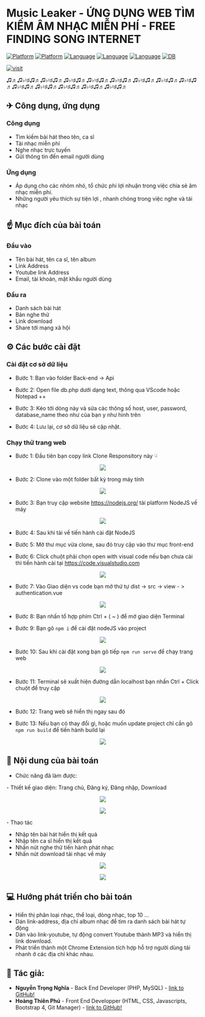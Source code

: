 # Music Leaker - ỨNG DỤNG WEB TÌM KIẾM ÂM NHẠC MIỄN PHÍ - FREE FINDING SONG INTERNET

[![Platform](https://img.shields.io/badge/platform-PHP-blue
)](https://www.php.net/downloads.php)
[![Platform](https://img.shields.io/badge/platform-VueJS-06915c
)](https://www.php.net/downloads.php)
[![Language](https://img.shields.io/badge/WEB-HTML-green
)](https://www.php.net/downloads.php)
[![Language](https://img.shields.io/badge/Style-CSS-red
)](https://developer.mozilla.org/vi/docs/Web/CSS)
[![Language](https://img.shields.io/badge/WEB-javascripts-9cf
)](https://www.php.net/downloads.php)
[![DB](https://img.shields.io/badge/DB-MySQL-information
)](https://www.mysql.com/)

[![visit](https://img.shields.io/badge/VisitWeb-ClickHere!-information
)](http://musicleaker.unaux.com/authentication)

♫♬♫♭♮♯♫♬♫♭♮♯♫♬♫♭♮♯♫♬♫♭♮♯♫♬♫♭♮♯♫♬♫♭♮♯♫♬♫♭♮♯♫♬♫♭♮♯♫♬♫♭♮♯♫♬♫♭♮♯♫♬♫♭♮♯♫♬♫♭♮♯♫♬♫♭♮♯♫♬
<h2> ✈ Công dụng, ứng dụng  </h2>
<h3> Công dụng </h3>

 - Tìm kiếm bài hát theo tên, ca sĩ
 - Tải nhạc miễn phí
 - Nghe nhạc trực tuyến
 - Gửi thông tin đến email người dùng
 
 <h3> Ứng dụng </h3>
 
 - Áp dụng cho các nhóm nhỏ, tổ chức phi lợi nhuận trong việc chia sẻ âm nhạc miễn phí.
 - Những người yêu thích sự tiện lợi , nhanh chóng trong việc nghe và tải nhạc 
 
<h2>☝ Mục đích của bài toán</h2>

<h3> Đầu vào</h3>

- Tên bài hát, tên ca sĩ, tên album
- Link Address
- Youtube link Address
- Email, tài khoản, mật khẩu người dùng 

<h3> Đầu ra </h3>

- Danh sách bài hát
- Bản nghe thử 
- Link download 
- Share tới mạng xã hội 

<h2>⚙ Các bước cài đặt</h2>

<h3> Cài đặt cơ sở dữ liệu </h3>

- Bước 1: Bạn vào folder Back-end  -> Api 

- Bước 2: Open file db.php dưới dạng text, thông qua VScode hoặc Notepad ++

- Bước 3: Kéo tới dòng này và sửa các thông số host, user, password, database_name theo như của bạn y như hình trên

- Bước 4: Lưu lại, cơ sở dữ liệu sẽ cập nhật.


<h3> Chạy thử trang web </h3>

- Bước 1: Đầu tiên bạn copy link Clone Responsitory này  ☟
<p align="center">
  <img src="resource/Capture.PNG" />
</p>



- Bước 2: Clone vào một folder bất kỳ trong máy tính
<p align="center">
  <img src="resource/gitclone.PNG" />
</p>


- Bước 3: Bạn truy cập website https://nodejs.org/ tải platform NodeJS về máy
<p align="center">
  <img src="resource/nodejs.PNG" />
</p>


- Bước 4: Sau khi tải về tiến hành cài đặt NodeJS 

- Bước 5: Mở thư mục vừa clone, sau đó truy cập vào thư mục front-end

- Bước 6: Click chuột phải chọn open with visual code nếu bạn chưa cài thì tiến hành cài tại https://code.visualstudio.com
<p align="center">
  <img src="resource/vscode.png" />
</p>

- Bước 7: Vào Giao diện vs code bạn mở thứ tự dist -> src -> view - > authentication.vue
<p align="center">
  <img src="resource/views.PNG" />
</p>


- Bước 8: Bạn nhấn tổ hợp phím Ctrl + ( ~ )  để mở giao diện Terminal 

- Bước 9: Bạn gõ ```npm i``` để cài đặt nodeJS vào project 

<p align="center">
  <img src="resource/npm%20i.PNG" />
</p>




- Bước 10: Sau khi cài đặt xong bạn gõ tiếp ```npm run serve``` để chạy trang web 

<p align="center">
  <img src="resource/npmrunserve.PNG" />
</p>

- Bước 11: Terminal sẽ xuất hiện đường dẫn localhost bạn nhấn Ctrl + Click chuột để truy cập 

<p align="center">
  <img src="resource/localhost.PNG" />
</p>


- Bước 12: Trang web sẽ hiển thị ngay sau đó

- Bước 13: Nếu bạn có thay đổi gì, hoặc muốn update project chỉ cần gõ ```npm run build``` để tiến hành build lại 

<p align="center">
  <img src="resource/npmrunbuild.PNG" />
</p>

<h2>📑 Nội dung của bài toán </h2>

- Chức năng đã làm được:
<p>- Thiết kế giao diện: Trang chủ, Đăng ký, Đăng nhập, Download</p>
<p align="center">
  <img src="resource/index.png" />
</p>

<p align="center">
  <img src="resource/index2.png" />
</p>



<p>- Thao tác</p>

<ul>
    <li> Nhập tên bài hát hiển thị kết quả </li>
    <li> Nhập tên ca sĩ hiển thị kết quả </li>
    <li> Nhấn nút nghe thử tiến hành phát nhạc</li>
    <li> Nhấn nút download tải nhạc về máy</li>
</ul>
<p align="center">
  <img src="resource/search.PNG" />
</p>

<p align="center">
  <img src="resource/download.PNG" />
</p>





<h2>💻 Hướng phát triển cho bài toán</h2>

- Hiển thị phân loại nhạc, thể loại, dòng nhạc, top 10 ...
- Dán link-address, địa chỉ album nhạc để tìm ra danh sách bài hát tự động
- Dán vào link-youtube, tự động convert Youtube thành MP3 và hiển thị link download.
- Phát triển thành một Chrome Extension tích hợp hỗ trợ người dùng tải nhanh ở các địa chỉ khác nhau.   

<h2>👦 Tác giả: </h3>
     
- **Nguyễn Trọng Nghĩa** - Back End Developer (PHP, MySQL) -  [link to GitHub!](https://github.com/futureskyprojects)
- **Hoàng Thiên Phú** - Front End Developper (HTML, CSS, Javascripts, Bootstrap 4, Git Manager) - [link to GitHub!](https://github.com/mchoang98)
   
   
   
